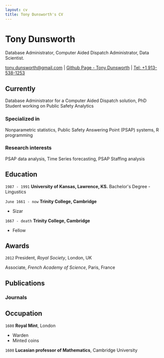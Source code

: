 ```yaml
---
layout: cv
title: Tony Dunsworth's CV
---
```

# Tony Dunsworth
Database Administrator, Computer Aided Dispatch Administrator, Data Scientist.

<div id="webaddress">
<a href="tony.dunsworth@gmail.com">tony.dunsworth@gmail.com</a>
| <a href="https://github.com/trdunsworth">Github Page - Tony Dunsworth</a>
| <a href="tel:+1913-538-1253">Tel: +1 913-538-1253</a>
</div>


## Currently

Database Administrator for a Computer Aided Dispatch solution, PhD Student working on Public Safety Analytics

### Specialized in

Nonparametric statistics, Public Safety Answering Point (PSAP) systems, R programming


### Research interests

PSAP data analysis, Time Series forecasting, PSAP Staffing analysis


## Education

`1987 - 1991`
__University of Kansas, Lawrence, KS.__ Bachelor's Degree - Lingustics

`June 1661 - now`
__Trinity College, Cambridge__

- Sizar

`1667 - death`
__Trinity College, Cambridge__

- Fellow



## Awards

`2012`
President, *Royal Society*, London, UK

Associate, *French Academy of Science*, Paris, France



## Publications

<!-- A list is also available [online](http://scholar.google.co.uk/citations?user=LTOTl0YAAAAJ) -->

### Journals

## Occupation

`1600`
__Royal Mint__, London

- Warden
- Minted coins

`1600`
__Lucasian professor of Mathematics__, Cambridge University



<!-- ### Footer

Last updated: July 2022 -->



